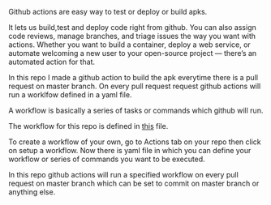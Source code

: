 Github actions are easy way to test or deploy or build apks.

It lets us build,test and deploy code right from github. You can also assign code reviews, manage branches, and triage issues the way you want with actions.
Whether you want to build a container, deploy a web service, or automate welcoming a new user to your open-source project — there’s an automated action for that.

In this repo I made a github action to build the apk everytime there is a pull request on master branch.
On every pull request request github actions will run a worklfow defined in a yaml file.

A workflow is basically a series of tasks or commands which github will run.

The workflow for this repo is defined in [this](https://github.com/jatink1/github-actions/blob/master/.github/workflows/buildApp.yml) file.

To create a workflow of your own, go to Actions tab on your repo then click on setup a workflow.
Now there is yaml file in which you can define your workflow or series of commands you want to be executed.

In this repo github actions will run a specified workflow on every pull request on master branch which can be set to commit on master branch or anything else.
